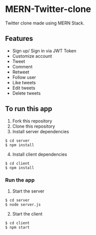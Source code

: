 # MERN-Twitter-clone

Twitter clone made using MERN Stack.

## Features

- Sign up/ Sign in via JWT Token
- Customize account
- Tweet
- Comment
- Retweet
- Follow user
- Like tweets 
- Edit tweets 
- Delete tweets


## To run this app

1. Fork this repository
2. Clone this repository
3. Install server dependencies

```
$ cd server
$ npm install
```

4. Install client dependencies

```
$ cd client
$ npm install
```

### Run the app


1. Start the server

```
$ cd server
$ node server.js
```

2. Start the client

```
$ cd client
$ npm start
```
